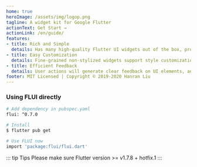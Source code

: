 ```yaml
---
home: true
heroImage: /assets/img/logop.png
tagline: A widget kit for Google Flutter
actionText: Get Start →
actionLink: /en/guide/
features:
- title: Rich and Simple
  details: Has many high-quality Flutter UI widgets out of the box, providing richer features and functions to improve development efficiency.
- title: Easy Customization
  details: Fine-grained non-stylized widgets support style customization to meet different product needs.
- title: Efficient Feedback
  details: User actions will generate clear feedback on UI elements, and users can perceive states through interface interaction.
footer: MIT Licensed | Copyright © 2019-2020 Hanran Liu
---
```


### Using FLUI directly
```bash
# Add dependency in pubspec.yaml
flui: ^0.7.0 

# Install
$ flutter pub get

# Use FLUI now
import 'package:flui/flui.dart'
```

::: tip Tips
Please make sure Flutter version >= v1.7.8 + hotfix.1
:::

